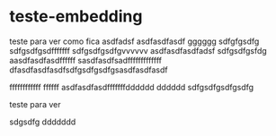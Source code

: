 # teste-embedding

teste para ver como fica
asdfadsf
asdfasdfasdf
gggggg
sdfgfgsdfg
sdfgsdfgsdfffffff
sdfgsdfgsdfgvvvvvv
asdfasdfasdfadsf
sdfgsdfgsfdg
aasdfasdfasdffffff
sasdfasdfsadfffffffffffff
dfasdfasdfasdfsdfgsdfgsdfgsasdfasdfasdf

ffffffffffff
ffffff
asdfasdfasdfffffffdddddd
dddddd
sdfgsdfgsdfgsdfg


teste para ver


sdgsdfg
ddddddd
